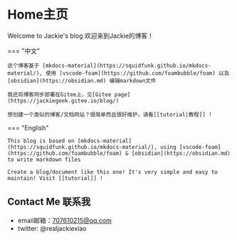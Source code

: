 # Home主页
Welcome to Jackie's blog 欢迎来到Jackie的博客！

=== "中文"

    这个博客基于 [mkdocs-material](https://squidfunk.github.io/mkdocs-material/), 使用 [vscode-foam](https://github.com/foambubble/foam) 以及 [obsidian](https://obsidian.md) 编辑markdown文件
    
    我还将博客同步部署在Gitee上，见[Gitee page](https://jackiegeek.gitee.io/blog/)

    想创建一个类似的博客/文档网站？很简单而且很好维护，请看[[tutorial|教程]] ! 

=== "English"

    This blog is based on [mkdocs-material](https://squidfunk.github.io/mkdocs-material/), using [vscode-foam](https://github.com/foambubble/foam) & [obsidian](https://obsidian.md) to write markdown files

    Create a blog/document like this one! It's very simple and easy to maintain! Visit [[tutorial]] !


<!--
## 我的项目
* MTTS
* Obsidian帮助手册
-->

## Contact Me 联系我
* email邮箱：707610215@qq.com
* twitter: @realjackiexiao

<!-- [](..attachment/portrait.png) -->